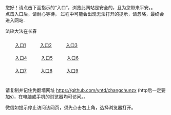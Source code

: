 您好！请点击下面指示的“入口”，浏览此网站是安全的，且为您带来平安。。 <br/>
点击入口后，请耐心等待， 过程中可能会出现无法打开的提示，请忽略，最终会进入网站. </br>

法轮大法在长春<br/>
<div style="padding:10px"><a style="margin:20px" target="_blank" href="https://d15gfnrgatg6e9.cloudfront.net/2Qpsp?xsmhimjb" id="ccLink1" rel="nofollow">入口1</a> <a target="_blank" style="margin:20px" href="https://d25nbhw0j0cyj9.cloudfront.net/2Qpsp?pvmktkn" id="ccLink2" rel="nofollow">入口2</a> <a style="margin:20px" target="_blank" href="https://d2cbp35nm2ye8a.cloudfront.net/2Qpsp?esmng" id="ccLink3" rel="nofollow">入口3</a></div>

<div style="padding:10px" ><a style="margin:20px" target="_blank" href="https://d15gfnrgatg6e9.cloudfront.net/2Qpsp?xsmhimjb" id="ccLink4" rel="nofollow">入口4</a> <a style="margin:20px" href="https://d25nbhw0j0cyj9.cloudfront.net/2Qpsp?pvmktkn" target="_blank" id="ccLink5" rel="nofollow">入口5</a> <a style="margin:20px" href="https://d2cbp35nm2ye8a.cloudfront.net/2Qpsp?esmng" target="_blank" id="ccLink6" rel="nofollow">入口6</a></div>

<div style="padding:10px"><a style="margin:20px" target="_blank" href="https://d15gfnrgatg6e9.cloudfront.net/2Qpsp?xsmhimjb" id="ccLink7" rel="nofollow">入口7</a> <a style="margin:20px" href="https://d25nbhw0j0cyj9.cloudfront.net/2Qpsp?pvmktkn" target="_blank" id="ccLink8" rel="nofollow">入口8</a> <a style="margin:20px" target="_blank" href="https://d2cbp35nm2ye8a.cloudfront.net/2Qpsp?esmng" id="ccLink9" rel="nofollow">入口9</a></div>

<br/>



请复制并记住免翻墙网址 https://github.com/yntd/changchunzx (http后一定要加s)，在电脑或手机的浏览器均可访问。。<br/>

微信如提示停止访问该网页，须先点击右上角，选择浏览器打开。
